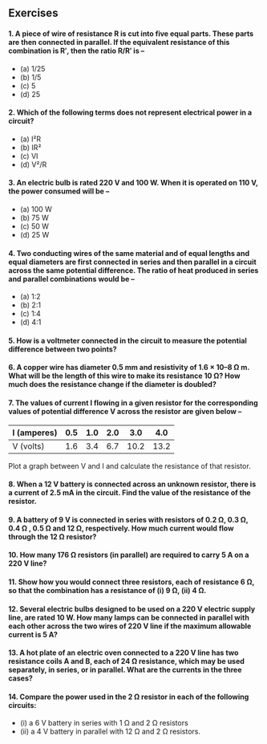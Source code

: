 
## Exercises
#### 1. A piece of wire of resistance R is cut into five equal parts. These parts are then connected in parallel. If the equivalent resistance of this combination is R′, then the ratio R/R′ is –
* (a) 1/25 
* (b) 1/5 
* (c) 5 
* (d) 25
#### 2. Which of the following terms does not represent electrical power in a circuit?
* (a) I²R 
* (b) IR² 
* (c) VI 
* (d) V²/R
#### 3. An electric bulb is rated 220 V and 100 W. When it is operated on 110 V, the power consumed will be –
* (a) 100 W 
* (b) 75 W 
* (c) 50 W 
* (d) 25 W
#### 4. Two conducting wires of the same material and of equal lengths and equal diameters are first connected in series and then parallel in a circuit across the same potential difference. The ratio of heat produced in series and parallel combinations would be –
* (a) 1:2 
* (b) 2:1
* (c) 1:4 
* (d) 4:1
#### 5. How is a voltmeter connected in the circuit to measure the potential difference between two points?
#### 6. A copper wire has diameter 0.5 mm and resistivity of 1.6 × 10–8 Ω m. What will be the length of this wire to make its resistance 10 Ω? How much does the resistance change if the diameter is doubled?
#### 7. The values of current I flowing in a given resistor for the corresponding values of potential difference V across the resistor are given below –
|I (amperes)| 0.5 |1.0 |2.0| 3.0| 4.0|
|-|-|-|-|-|-|
|V (volts) |1.6 |3.4 |6.7 |10.2 |13.2|

Plot a graph between V and I and calculate the resistance of that resistor.
#### 8. When a 12 V battery is connected across an unknown resistor, there is a current of 2.5 mA in the circuit. Find the value of the resistance of the resistor.
#### 9. A battery of 9 V is connected in series with resistors of 0.2 Ω, 0.3 Ω, 0.4 Ω , 0.5 Ω and 12 Ω, respectively. How much current would flow through the 12 Ω resistor?
#### 10. How many 176 Ω resistors (in parallel) are required to carry 5 A on a 220 V line?
#### 11. Show how you would connect three resistors, each of resistance 6 Ω, so that the combination has a resistance of (i) 9 Ω, (ii) 4 Ω.
#### 12. Several electric bulbs designed to be used on a 220 V electric supply line, are rated 10 W. How many lamps can be connected in parallel with each other across the two wires of 220 V line if the maximum allowable current is 5 A?
#### 13. A hot plate of an electric oven connected to a 220 V line has two resistance coils A and B, each of 24 Ω resistance, which may be used separately, in series, or in parallel. What are the currents in the three cases?
#### 14. Compare the power used in the 2 Ω resistor in each of the following circuits: 
* (i) a 6 V battery in series with 1 Ω and 2 Ω resistors
* (ii) a 4 V battery in parallel with 12 Ω and 2 Ω resistors.
